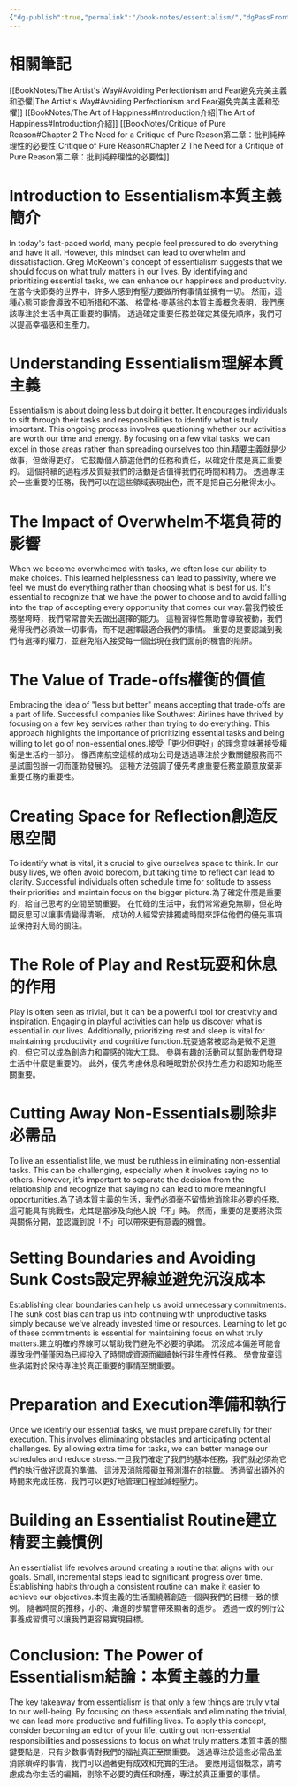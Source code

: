 ```yaml
---
{"dg-publish":true,"permalink":"/book-notes/essentialism/","dgPassFrontmatter":true}
---
```


# 相關筆記
[[BookNotes/The Artist's Way#Avoiding Perfectionism and Fear避免完美主義和恐懼\|The Artist's Way#Avoiding Perfectionism and Fear避免完美主義和恐懼]]
[[BookNotes/The Art of Happiness#Introduction介紹\|The Art of Happiness#Introduction介紹]]
[[BookNotes/Critique of Pure Reason#Chapter 2 The Need for a Critique of Pure Reason第二章：批判純粹理性的必要性\|Critique of Pure Reason#Chapter 2 The Need for a Critique of Pure Reason第二章：批判純粹理性的必要性]]
# Introduction to Essentialism本質主義簡介

In today's fast-paced world, many people feel pressured to do everything and have it all. However, this mindset can lead to overwhelm and dissatisfaction. Greg McKeown's concept of essentialism suggests that we should focus on what truly matters in our lives. By identifying and prioritizing essential tasks, we can enhance our happiness and productivity.在當今快節奏的世界中，許多人感到有壓力要做所有事情並擁有一切。 然而，這種心態可能會導致不知所措和不滿。 格雷格·麥基翁的本質主義概念表明，我們應該專注於生活中真正重要的事情。 透過確定重要任務並確定其優先順序，我們可以提高幸福感和生產力。

# Understanding Essentialism理解本質主義

Essentialism is about doing less but doing it better. It encourages individuals to sift through their tasks and responsibilities to identify what is truly important. This ongoing process involves questioning whether our activities are worth our time and energy. By focusing on a few vital tasks, we can excel in those areas rather than spreading ourselves too thin.精要主義就是少做事，但做得更好。 它鼓勵個人篩選他們的任務和責任，以確定什麼是真正重要的。 這個持續的過程涉及質疑我們的活動是否值得我們花時間和精力。 透過專注於一些重要的任務，我們可以在這些領域表現出色，而不是把自己分散得太小。

# The Impact of Overwhelm不堪負荷的影響

When we become overwhelmed with tasks, we often lose our ability to make choices. This learned helplessness can lead to passivity, where we feel we must do everything rather than choosing what is best for us. It's essential to recognize that we have the power to choose and to avoid falling into the trap of accepting every opportunity that comes our way.當我們被任務壓垮時，我們常常會失去做出選擇的能力。 這種習得性無助會導致被動，我們覺得我們必須做一切事情，而不是選擇最適合我們的事情。 重要的是要認識到我們有選擇的權力，並避免陷入接受每一個出現在我們面前的機會的陷阱。

# The Value of Trade-offs權衡的價值

Embracing the idea of "less but better" means accepting that trade-offs are a part of life. Successful companies like Southwest Airlines have thrived by focusing on a few key services rather than trying to do everything. This approach highlights the importance of prioritizing essential tasks and being willing to let go of non-essential ones.接受「更少但更好」的理念意味著接受權衡是生活的一部分。 像西南航空這樣的成功公司是透過專注於少數關鍵服務而不是試圖包辦一切而蓬勃發展的。 這種方法強調了優先考慮重要任務並願意放棄非重要任務的重要性。

# Creating Space for Reflection創造反思空間

To identify what is vital, it's crucial to give ourselves space to think. In our busy lives, we often avoid boredom, but taking time to reflect can lead to clarity. Successful individuals often schedule time for solitude to assess their priorities and maintain focus on the bigger picture.為了確定什麼是重要的，給自己思考的空間至關重要。 在忙碌的生活中，我們常常避免無聊，但花時間反思可以讓事情變得清晰。 成功的人經常安排獨處時間來評估他們的優先事項並保持對大局的關注。

# The Role of Play and Rest玩耍和休息的作用

Play is often seen as trivial, but it can be a powerful tool for creativity and inspiration. Engaging in playful activities can help us discover what is essential in our lives. Additionally, prioritizing rest and sleep is vital for maintaining productivity and cognitive function.玩耍通常被認為是微不足道的，但它可以成為創造力和靈感的強大工具。 參與有趣的活動可以幫助我們發現生活中什麼是重要的。 此外，優先考慮休息和睡眠對於保持生產力和認知功能至關重要。

# Cutting Away Non-Essentials剔除非必需品

To live an essentialist life, we must be ruthless in eliminating non-essential tasks. This can be challenging, especially when it involves saying no to others. However, it's important to separate the decision from the relationship and recognize that saying no can lead to more meaningful opportunities.為了過本質主義的生活，我們必須毫不留情地消除非必要的任務。 這可能具有挑戰性，尤其是當涉及向他人說「不」時。 然而，重要的是要將決策與關係分開，並認識到說「不」可以帶來更有意義的機會。

# Setting Boundaries and Avoiding Sunk Costs設定界線並避免沉沒成本

Establishing clear boundaries can help us avoid unnecessary commitments. The sunk cost bias can trap us into continuing with unproductive tasks simply because we've already invested time or resources. Learning to let go of these commitments is essential for maintaining focus on what truly matters.建立明確的界線可以幫助我們避免不必要的承諾。 沉沒成本偏差可能會導致我們僅僅因為已經投入了時間或資源而繼續執行非生產性任務。 學會放棄這些承諾對於保持專注於真正重要的事情至關重要。

# Preparation and Execution準備和執行

Once we identify our essential tasks, we must prepare carefully for their execution. This involves eliminating obstacles and anticipating potential challenges. By allowing extra time for tasks, we can better manage our schedules and reduce stress.一旦我們確定了我們的基本任務，我們就必須為它們的執行做好認真的準備。 這涉及消除障礙並預測潛在的挑戰。 透過留出額外的時間來完成任務，我們可以更好地管理日程並減輕壓力。

# Building an Essentialist Routine建立精要主義慣例

An essentialist life revolves around creating a routine that aligns with our goals. Small, incremental steps lead to significant progress over time. Establishing habits through a consistent routine can make it easier to achieve our objectives.本質主義的生活圍繞著創造一個與我們的目標一致的慣例。 隨著時間的推移，小的、漸進的步驟會帶來顯著的進步。 透過一致的例行公事養成習慣可以讓我們更容易實現目標。

# Conclusion: The Power of Essentialism結論：本質主義的力量

The key takeaway from essentialism is that only a few things are truly vital to our well-being. By focusing on these essentials and eliminating the trivial, we can lead more productive and fulfilling lives. To apply this concept, consider becoming an editor of your life, cutting out non-essential responsibilities and possessions to focus on what truly matters.本質主義的關鍵要點是，只有少數事情對我們的福祉真正至關重要。 透過專注於這些必需品並消除瑣碎的事情，我們可以過著更有成效和充實的生活。 要應用這個概念，請考慮成為你生活的編輯，剔除不必要的責任和財產，專注於真正重要的事情。